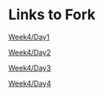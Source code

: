 # Links to Fork

[Week4/Day1](https://github.com/tomjkidd/wonderland-clojure-katas/commit/b4b9671fb3250f8f4df144e1e64414584be4a91f)

[Week4/Day2](https://github.com/tomjkidd/wonderland-clojure-katas/commit/e11e2f762fd95f5668677fad4ed0fccd987941de)

[Week4/Day3](https://github.com/tomjkidd/wonderland-clojure-katas/commit/2b0138f28a92ab74c9f0e4a88ed77694ffd2591b)

[Week4/Day4](https://github.com/tomjkidd/wonderland-clojure-katas/commit/2fc14a4e3fc84d50ae13d5aac96604a7a235ac59)
